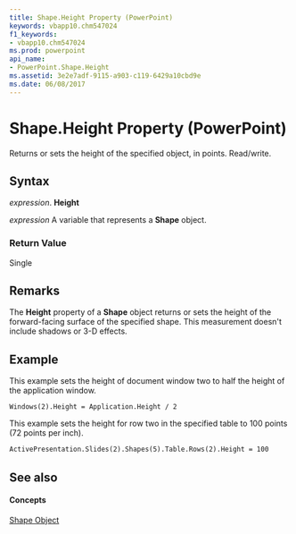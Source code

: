```yaml
---
title: Shape.Height Property (PowerPoint)
keywords: vbapp10.chm547024
f1_keywords:
- vbapp10.chm547024
ms.prod: powerpoint
api_name:
- PowerPoint.Shape.Height
ms.assetid: 3e2e7adf-9115-a903-c119-6429a10cbd9e
ms.date: 06/08/2017
---
```



# Shape.Height Property (PowerPoint)

Returns or sets the height of the specified object, in points. Read/write.


## Syntax

 _expression_. **Height**

 _expression_ A variable that represents a **Shape** object.


### Return Value

Single


## Remarks

The  **Height** property of a **Shape** object returns or sets the height of the forward-facing surface of the specified shape. This measurement doesn't include shadows or 3-D effects.


## Example

This example sets the height of document window two to half the height of the application window.


```
Windows(2).Height = Application.Height / 2
```

This example sets the height for row two in the specified table to 100 points (72 points per inch).




```vb
ActivePresentation.Slides(2).Shapes(5).Table.Rows(2).Height = 100
```


## See also


#### Concepts


[Shape Object](PowerPoint.Shape.md)

